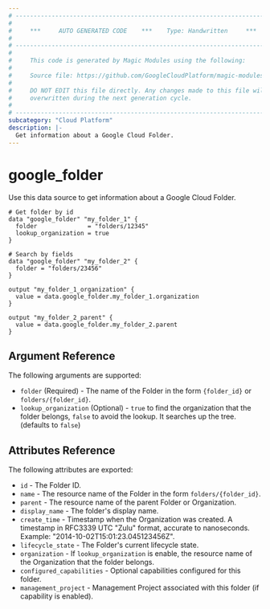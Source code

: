 ```yaml
---
# ----------------------------------------------------------------------------
#
#     ***     AUTO GENERATED CODE    ***    Type: Handwritten     ***
#
# ----------------------------------------------------------------------------
#
#     This code is generated by Magic Modules using the following:
#
#     Source file: https://github.com/GoogleCloudPlatform/magic-modules/tree/main/mmv1/third_party/terraform/website/docs/d/folder.html.markdown
#
#     DO NOT EDIT this file directly. Any changes made to this file will be
#     overwritten during the next generation cycle.
#
# ----------------------------------------------------------------------------
subcategory: "Cloud Platform"
description: |-
  Get information about a Google Cloud Folder.
---
```


# google_folder

Use this data source to get information about a Google Cloud Folder.

```hcl
# Get folder by id
data "google_folder" "my_folder_1" {
  folder              = "folders/12345"
  lookup_organization = true
}

# Search by fields
data "google_folder" "my_folder_2" {
  folder = "folders/23456"
}

output "my_folder_1_organization" {
  value = data.google_folder.my_folder_1.organization
}

output "my_folder_2_parent" {
  value = data.google_folder.my_folder_2.parent
}
```

## Argument Reference

The following arguments are supported:

* `folder` (Required) - The name of the Folder in the form `{folder_id}` or `folders/{folder_id}`.
* `lookup_organization` (Optional) - `true` to find the organization that the folder belongs, `false` to avoid the lookup. It searches up the tree. (defaults to `false`)

## Attributes Reference

The following attributes are exported:

* `id` - The Folder ID.
* `name` - The resource name of the Folder in the form `folders/{folder_id}`.
* `parent` - The resource name of the parent Folder or Organization.
* `display_name` - The folder's display name.
* `create_time` - Timestamp when the Organization was created. A timestamp in RFC3339 UTC "Zulu" format, accurate to nanoseconds. Example: "2014-10-02T15:01:23.045123456Z".
* `lifecycle_state` - The Folder's current lifecycle state.
* `organization` - If `lookup_organization` is enable, the resource name of the Organization that the folder belongs.
* `configured_capabilities` - Optional capabilities configured for this folder.
* `management_project` - Management Project associated with this folder (if capability is enabled).
